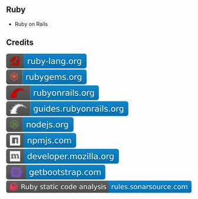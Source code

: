 Ruby
----

- Ruby on Rails

Credits
-------
[![image](
Credits/ruby-lang.org.svg?raw=true)](https://ruby-lang.org/)  
[![image](
Credits/rubygems.org.svg?raw=true)](https://rubygems.org/)  
[![image](
Credits/rubyonrails.org.svg?raw=true)](https://rubyonrails.org/)  
[![image](
Credits/guides.rubyonrails.org.svg?raw=true)](https://guides.rubyonrails.org/)  
[![image](
Credits/nodejs.org.svg?raw=true)](https://nodejs.org/)  
[![image](
Credits/npmjs.com.svg?raw=true)](https://npmjs.com/)  
[![image](
Credits/developer.mozilla.org.svg?raw=true)](https://developer.mozilla.org/)    
[![image](
Credits/getbootstrap.com.svg?raw=true)](https://getbootstrap.com/)  
[![image](
Credits/Ruby-static-code-analysis-rules.sonarsource.com.svg?raw=true)](https://rules.sonarsource.com/ruby/)  
